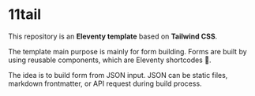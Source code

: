 # 11tail
This repository is an **Eleventy template** based on **Tailwind CSS**.

The template main purpose is mainly for form building. Forms are built by using reusable components, which are Eleventy shortcodes 🍰.

The idea is to build form from JSON input. JSON can be static files, markdown frontmatter, or API request during build process.